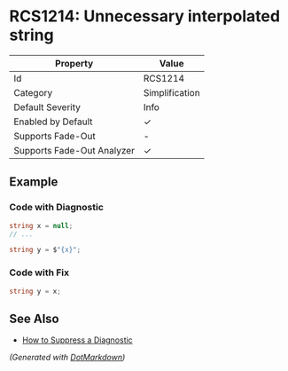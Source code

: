 # RCS1214: Unnecessary interpolated string

| Property                    | Value          |
| --------------------------- | -------------- |
| Id                          | RCS1214        |
| Category                    | Simplification |
| Default Severity            | Info           |
| Enabled by Default          | &#x2713;       |
| Supports Fade\-Out          | \-             |
| Supports Fade\-Out Analyzer | &#x2713;       |

## Example

### Code with Diagnostic

```csharp
string x = null;
// ...

string y = $"{x}";
```

### Code with Fix

```csharp
string y = x;
```

## See Also

* [How to Suppress a Diagnostic](../HowToConfigureAnalyzers.md#how-to-suppress-a-diagnostic)


*\(Generated with [DotMarkdown](http://github.com/JosefPihrt/DotMarkdown)\)*
